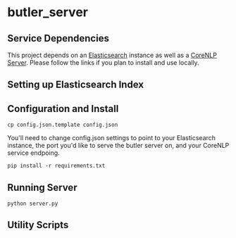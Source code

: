 # butler_server

## Service Dependencies
This project depends on an [Elasticsearch](https://www.elastic.co/guide/en/elasticsearch/reference/current/_installation.html) instance as well as a [CoreNLP Server](https://stanfordnlp.github.io/CoreNLP/corenlp-server.html).  Please follow the links if you plan to install and use locally.

## Setting up Elasticsearch Index

## Configuration and Install
`cp config.json.template config.json`

You'll need to change config.json settings to point to your Elasticsearch instance, the port you'd like to serve the butler server on, and your CoreNLP service endpoing.

`pip install -r requirements.txt`

## Running Server
`python server.py`

## Utility Scripts
